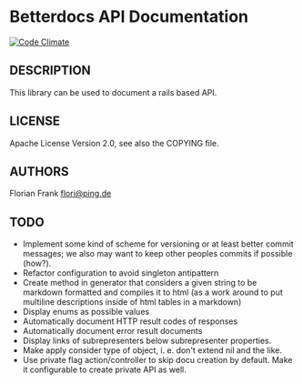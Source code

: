 Betterdocs API Documentation
============================

[![Code Climate](https://codeclimate.com/repos/51128561f3ea0022cc027f31/badges/2a9719de54628d821871/gpa.png)](https://codeclimate.com/repos/51128561f3ea0022cc027f31/feed)

DESCRIPTION
-----------

This library can be used to document a rails based API.

LICENSE
-------

Apache License Version 2.0, see also the COPYING file.


AUTHORS
-------
Florian Frank <flori@ping.de>

TODO
----
- Implement some kind of scheme for versioning or at least better commit messages;
  we also may want to keep other peoples commits if possible (how?).
- Refactor configuration to avoid singleton antipattern
- Create method in generator that considers a given string to be markdown
  formatted and compiles it to html (as a work around to put multiline
  descriptions inside of html tables in a markdown)
- Display enums as possible values
- Automatically document HTTP result codes of responses
- Automatically document error result documents
- Display links of subrepresenters below subrepresenter properties.
- Make apply consider type of object, i. e. don't extend nil and the like.
- Use private flag action/controller to skip docu creation by default. Make it configurable 
  to create private API as well.
